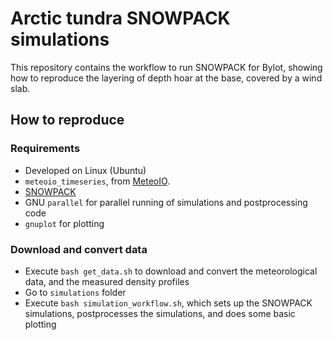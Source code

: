 # Arctic tundra SNOWPACK simulations

This repository contains the workflow to run SNOWPACK for Bylot, showing how to reproduce the layering of depth hoar at the base, covered by a wind slab.

## How to reproduce

### Requirements
- Developed on Linux (Ubuntu)
- `meteoio_timeseries`, from [MeteoIO](https://meteoio.slf.ch).
- [SNOWPACK](https://github.com/snowpack-model/snowpack)
- GNU `parallel` for parallel running of simulations and postprocessing code
- `gnuplot` for plotting

### Download and convert data
- Execute `bash get_data.sh` to download and convert the meteorological data, and the measured density profiles
- Go to `simulations` folder
- Execute `bash simulation_workflow.sh`, which sets up the SNOWPACK simulations, postprocesses the simulations, and does some basic plotting
